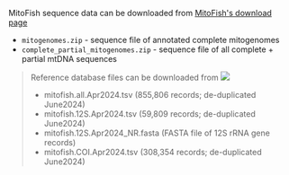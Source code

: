 MitoFish sequence data can be downloaded from [MitoFish's download page](http://mitofish.aori.u-tokyo.ac.jp/download/)

* `mitogenomes.zip` - sequence file of annotated complete mitogenomes
* `complete_partial_mitogenomes.zip` - sequence file of all complete + partial mtDNA sequences

> Reference database files can be downloaded from [<img src=https://zenodo.org/badge/DOI/10.5281/zenodo.11494903.svg>](https://doi.org/10.5281/zenodo.11494903)
> - mitofish.all.Apr2024.tsv (855,806 records; de-duplicated June2024)
> - mitofish.12S.Apr2024.tsv (59,809 records; de-duplicated June2024)
> - mitofish.12S.Apr2024_NR.fasta (FASTA file of 12S rRNA gene records)
> - mitofish.COI.Apr2024.tsv (308,354 records; de-duplicated June2024)
